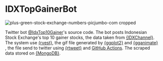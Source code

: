 # IDXTopGainerBot

![plus-green-stock-exchange-numbers-picjumbo-com cropped](https://user-images.githubusercontent.com/100661867/174291669-5ce4d7b3-2773-4aa0-9cb7-7a14c5dd9fe4.jpg)




Twitter bot [@IdxTop10Gainer](https://twitter.com/IdxTop10Gainer)'s source code. The bot posts Indonesian Stock Exchange's top 10 gainer stocks, the data taken from [{IDXChannel}](https://www.idxchannel.com/market-stock). The system use [{rvest}](https://rvest.tidyverse.org/), the gif file generated by [{ggplot2}](https://ggplot2.tidyverse.org/) and [{gganimate}](https://gganimate.com/) , the file send to twitter using [{rtweet}](https://docs.ropensci.org/rtweet/) and [GitHub Actions](https://docs.github.com/en/actions). The scraped data stored on [{MongoDB}](https://www.mongodb.com/). 
